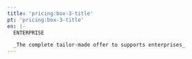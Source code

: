 ```yaml
---
title: 'pricing:box-3-title'
pt: 'pricing:box-3-title'
en: |-
  ENTERPRISE

  _The complete tailor-made offer to supports enterprises_
---
```


